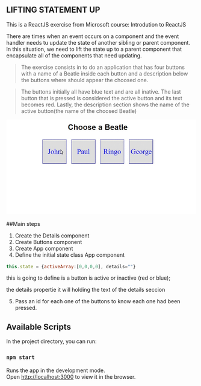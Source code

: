 ## LIFTING STATEMENT UP

This is a ReactJS exercise from Microsoft course: Introdution to ReactJS

There are times when an event occurs on a component and the event handler needs tu update the state of another sibling or parent component. In this situation, we need to lift the state up to a parent component that encapsulate all of the components that need updating.

>The exercise consists in to do an application that has four buttons
 with a name of a Beatle inside each button and a description below the buttons where should appear the choosed one. 

>The buttons initially all have blue text and are all inative. The last button that is pressed is considered the active button and its text becomes red. Lastly, the description section shows the name of the active button(the name of the choosed Beatle)

![gif](https://raw.githubusercontent.com/LeonelAV/IntroductionToReact/master/liftingstateup/liftingupgif.gif)

##Main steps

1. Create the Details component
2. Create Buttons component
3. Create App component
4. Define the initial state class App component
```javascript
this.state = {activeArray:[0,0,0,0], details=""}
```

   this is going to define is a button is active or inactive (red or blue);

   the details propertie it will holding the text of the details seccion

5. Pass an id for each one of the buttons to know each one had been pressed.

## Available Scripts

In the project directory, you can run:

### `npm start`

Runs the app in the development mode.<br>
Open [http://localhost:3000](http://localhost:3000) to view it in the browser.